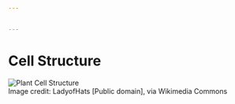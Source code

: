 ```yaml
---


---
```


<h1 id="cell-structure">Cell Structure</h1>
<p><img src="https://upload.wikimedia.org/wikipedia/commons/d/d8/Plant_cell_structure-en.svg" alt="Plant Cell Structure"><br>
Image credit: LadyofHats [Public domain], via Wikimedia Commons</p>


